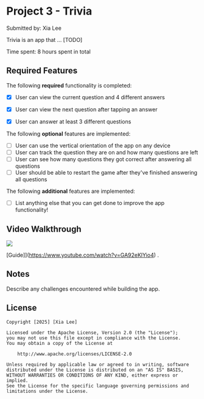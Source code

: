 # Project 3 - Trivia

Submitted by: Xia Lee

Trivia is an app that ... [TODO] 

Time spent: 8 hours spent in total

## Required Features

The following **required** functionality is completed:

- [x] User can view the current question and 4 different answers
- [x] User can view the next question after tapping an answer
- [x] User can answer at least 3 different questions


The following **optional** features are implemented:

- [ ] User can use the vertical orientation of the app on any device
- [ ] User can track the question they are on and how many questions are left
- [ ] User can see how many questions they got correct after answering all questions
- [ ] User should be able to restart the game after they've finished answering all questions

The following **additional** features are implemented:

- [ ] List anything else that you can get done to improve the app functionality!

## Video Walkthrough
<div>
    <a href="https://www.loom.com/share/9ce2bcae8d274b17aaab85162e471b9e">
    </a>
    <a href="https://www.loom.com/share/9ce2bcae8d274b17aaab85162e471b9e">
      <img style="max-width:300px;" src="https://cdn.loom.com/sessions/thumbnails/9ce2bcae8d274b17aaab85162e471b9e-4fa93a5cc878864e-full-play.gif">
    </a>
  </div>

[Guide]](https://www.youtube.com/watch?v=GA92eKlYio4) .

## Notes

Describe any challenges encountered while building the app.

## License

    Copyright [2025] [Xia Lee]

    Licensed under the Apache License, Version 2.0 (the "License");
    you may not use this file except in compliance with the License.
    You may obtain a copy of the License at

        http://www.apache.org/licenses/LICENSE-2.0

    Unless required by applicable law or agreed to in writing, software
    distributed under the License is distributed on an "AS IS" BASIS,
    WITHOUT WARRANTIES OR CONDITIONS OF ANY KIND, either express or implied.
    See the License for the specific language governing permissions and
    limitations under the License.
